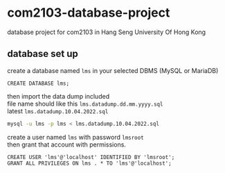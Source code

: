 # com2103-database-project
database project for com2103 in Hang Seng University Of Hong Kong

## database set up
create a database named `lms` in your selected DBMS (MySQL or MariaDB)
```mysql
CREATE DATABASE lms;
```

then import the data dump included \
file name should like this
`lms.datadump.dd.mm.yyyy.sql`\
latest `lms.datadump.10.04.2022.sql`
```bash
mysql -u lms -p lms < lms.datadump.10.04.2022.sql
```
create a user named `lms` with password `lmsroot` \
then grant that account with permissions. 
```mysql
CREATE USER 'lms'@'localhost' IDENTIFIED BY 'lmsroot';
GRANT ALL PRIVILEGES ON lms . * TO 'lms'@'localhost';
```


